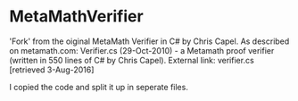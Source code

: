 # MetaMathVerifier
'Fork' from the oiginal MetaMath Verifier in C# by Chris Capel. 
As described on metamath.com:
Verifier.cs (29-Oct-2010) - a Metamath proof verifier (written in 550 lines of C# by Chris Capel). External link: verifier.cs [retrieved 3-Aug-2016]

I copied the code and split it up in seperate files.
